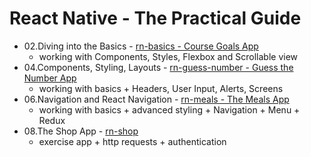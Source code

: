 # React Native - The Practical Guide
- 02.Diving into the Basics - [rn-basics - Course Goals App](https://github.com/mdamyanova/Udemy-Courses/tree/master/React%20Native%20-%20The%20Practical%20Guide/rn-basics)
  - working with Components, Styles, Flexbox and Scrollable view
- 04.Components, Styling, Layouts - [rn-guess-number - Guess the Number App](https://github.com/mdamyanova/Udemy-Courses/tree/master/React%20Native%20-%20The%20Practical%20Guide/rn-guess-number)
  - working with basics + Headers, User Input, Alerts, Screens
- 06.Navigation and React Navigation - [rn-meals - The Meals App](https://github.com/mdamyanova/Udemy-Courses/tree/master/React%20Native%20-%20The%20Practical%20Guide/rn-meals)
  - working with basics + advanced styling + Navigation + Menu + Redux
- 08.The Shop App - [rn-shop](https://github.com/mdamyanova/Udemy-Courses/tree/master/React%20Native%20-%20The%20Practical%20Guide/rn-shop)
  - exercise app + http requests + authentication
